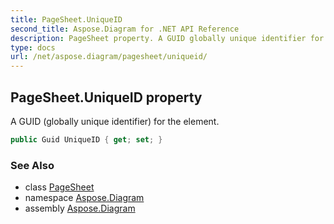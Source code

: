```yaml
---
title: PageSheet.UniqueID
second_title: Aspose.Diagram for .NET API Reference
description: PageSheet property. A GUID globally unique identifier for the element
type: docs
url: /net/aspose.diagram/pagesheet/uniqueid/
---
```

## PageSheet.UniqueID property

A GUID (globally unique identifier) for the element.

```csharp
public Guid UniqueID { get; set; }
```

### See Also

* class [PageSheet](../)
* namespace [Aspose.Diagram](../../pagesheet/)
* assembly [Aspose.Diagram](../../../)


